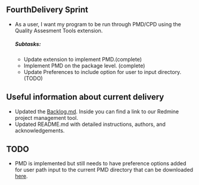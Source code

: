 ## FourthDelivery Sprint

* As a user, I want my program to be run through PMD/CPD using the Quality Assesment Tools extension.<br />
  ##### Subtasks:
  * Update extension to implement PMD.(complete)
  * Implement PMD on the package level. (complete)
  * Update Preferences to include option for user to input directory. (TODO)
  

## Useful information about current delivery
* Updated the [Backlog.md](https://github.com/SoftwareExtensionRenovators/QualityAssessmentTools/tree/ThirdDelivery/documents/Backlog.md). Inside you can find a link to our Redmine project management tool.
* Updated README.md with detailed instructions, authors, and acknowledgements.


## TODO
* PMD is implemented but still needs to have preference options added for user path input to the current PMD directory that can be downloaded [here](https://pmd.github.io/#downloads).
